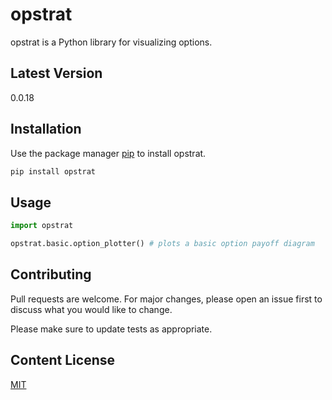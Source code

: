 # opstrat
opstrat is a Python library for visualizing options.

## Latest Version 
0.0.18

## Installation

Use the package manager [pip](https://pip.pypa.io/en/stable/) to install opstrat.

```bash
pip install opstrat
```

## Usage

```python
import opstrat

opstrat.basic.option_plotter() # plots a basic option payoff diagram
```

## Contributing
Pull requests are welcome. For major changes, please open an issue first to discuss what you would like to change.

Please make sure to update tests as appropriate.

## Content License
[MIT](https://choosealicense.com/licenses/mit/)


